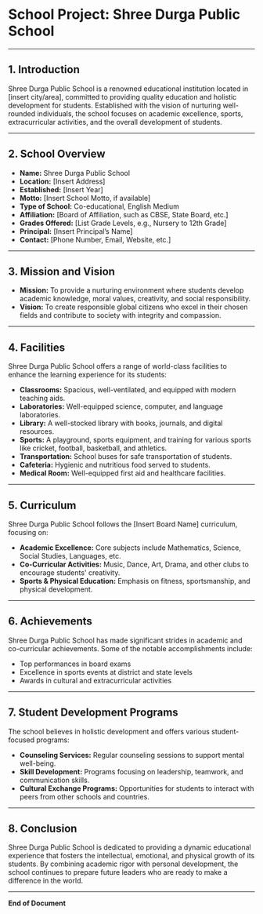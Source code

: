# School Project: Shree Durga Public School

---

## 1. Introduction
Shree Durga Public School is a renowned educational institution located in [insert city/area], committed to providing quality education and holistic development for students. Established with the vision of nurturing well-rounded individuals, the school focuses on academic excellence, sports, extracurricular activities, and the overall development of students.

---

## 2. School Overview

- **Name:** Shree Durga Public School
- **Location:** [Insert Address]
- **Established:** [Insert Year]
- **Motto:** [Insert School Motto, if available]
- **Type of School:** Co-educational, English Medium
- **Affiliation:** [Board of Affiliation, such as CBSE, State Board, etc.]
- **Grades Offered:** [List Grade Levels, e.g., Nursery to 12th Grade]
- **Principal:** [Insert Principal’s Name]
- **Contact:** [Phone Number, Email, Website, etc.]

---

## 3. Mission and Vision

- **Mission:** To provide a nurturing environment where students develop academic knowledge, moral values, creativity, and social responsibility.
- **Vision:** To create responsible global citizens who excel in their chosen fields and contribute to society with integrity and compassion.

---


## 4. Facilities
Shree Durga Public School offers a range of world-class facilities to enhance the learning experience for its students:

- **Classrooms:** Spacious, well-ventilated, and equipped with modern teaching aids.
- **Laboratories:** Well-equipped science, computer, and language laboratories.
- **Library:** A well-stocked library with books, journals, and digital resources.
- **Sports:** A playground, sports equipment, and training for various sports like cricket, football, basketball, and athletics.
- **Transportation:** School buses for safe transportation of students.
- **Cafeteria:** Hygienic and nutritious food served to students.
- **Medical Room:** Well-equipped first aid and healthcare facilities.

---

## 5. Curriculum
Shree Durga Public School follows the [Insert Board Name] curriculum, focusing on:

- **Academic Excellence:** Core subjects include Mathematics, Science, Social Studies, Languages, etc.
- **Co-Curricular Activities:** Music, Dance, Art, Drama, and other clubs to encourage students' creativity.
- **Sports & Physical Education:** Emphasis on fitness, sportsmanship, and physical development.

---


## 6. Achievements
Shree Durga Public School has made significant strides in academic and co-curricular achievements. Some of the notable accomplishments include:

- Top performances in board exams
- Excellence in sports events at district and state levels
- Awards in cultural and extracurricular activities

---

## 7. Student Development Programs
The school believes in holistic development and offers various student-focused programs:

- **Counseling Services:** Regular counseling sessions to support mental well-being.
- **Skill Development:** Programs focusing on leadership, teamwork, and communication skills.
- **Cultural Exchange Programs:** Opportunities for students to interact with peers from other schools and countries.

---

## 8. Conclusion
Shree Durga Public School is dedicated to providing a dynamic educational experience that fosters the intellectual, emotional, and physical growth of its students. By combining academic rigor with personal development, the school continues to prepare future leaders who are ready to make a difference in the world.

---

**End of Document**